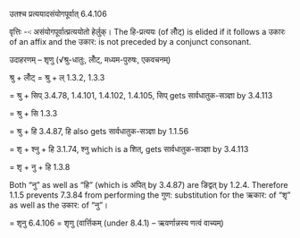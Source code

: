

 उतश्च प्रत्ययादसंयोगपूर्वात्‌ 6.4.106 

वृत्तिः --ः असंयोगपूर्वात्‍प्रत्‍ययोतो हेर्लुक्। The हि-प्रत्ययः (of लोँट्) is elided if it follows a उकारः of an affix and the उकार: is not preceded by a conjunct consonant. 


उदाहरणम् – शृणु (√श्रु-धातुः, लोँट्, मध्यम-पुरुषः, एकवचनम्) 

श्रु + लोँट् = श्रु + ल् 1.3.2, 1.3.3 

= श्रु + सिप् 3.4.78, 1.4.101, 1.4.102, 1.4.105, सिप् gets सार्वधातुक-सञ्ज्ञा by 3.4.113 

= श्रु + सि 1.3.3 

= श्रु + हि 3.4.87, हि also gets सार्वधातुक-सञ्ज्ञा by 1.1.56 

= शृ + श्नु + हि 3.1.74, श्नु which is a शित्, gets सार्वधातुक-सञ्ज्ञा by 3.4.113 

= शृ + नु + हि 1.3.8 

Both “नु” as well as “हि” (which is अपित् by 3.4.87) are ङिद्वत् by 1.2.4. Therefore 1.1.5 prevents 7.3.84 from performing the गुण: substitution for the ऋकार: of “शृ” as well as the उकार: of “नु”। 

= शृनु 6.4.106 = शृणु (वार्त्तिकम् (under 8.4.1) – ऋवर्णान्नस्य णत्वं वाच्यम्) 


